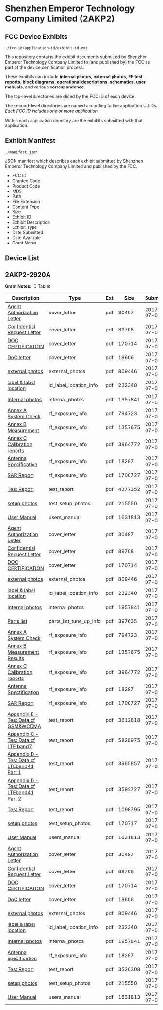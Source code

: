 # Shenzhen Emperor Technology Company Limited (2AKP2)
## FCC Device Exhibits

```
./fcc-id/application-id/exhibit-id.ext
```

This repository contains the exhibit documents submitted by Shenzhen Emperor Technology Company Limited to (and published by) the FCC as part of the device certification process.

These exhibits can include **internal photos**, **external photos**, **RF test reports**, **block diagrams**, **operational descriptions**, **schematics**, **user manuals**, and various **correspondence**.

The top-level directories are sliced by the FCC ID of each device.

The second-level directories are named according to the application UUIDs. *Each FCC ID includes one or more application.*

Within each application directory are the exhibits submitted with that application. 

## Exhibit Manifest

```
./manifest.json
```

JSON manifest which describes each exhibit submitted by Shenzhen Emperor Technology Company Limited and published by the FCC.

- FCC ID
- Grantee Code
- Product Code
- MD5
- Path
- File Extension
- Content Type
- Size
- Exhibit ID
- Exhibit Description
- Exhibit Type
- Date Submitted
- Date Available
- Grant Notes

## Device List
## 2AKP2-2920A
**Grant Notes:** ID Tablet

| Description | Type | Ext | Size | Submitted | Available |
| ----------- | ---- | --- | ---- | --------- | --------- |
| [Agent Authorization Letter](2AKP2-2920A/34527e707ba7642001f4c1f5b4971963/3454903.pdf) | cover_letter | pdf | 30497 | 2017-07-07 | 2017-07-07 |
| [Confidential Request Letter](2AKP2-2920A/34527e707ba7642001f4c1f5b4971963/3454906.pdf) | cover_letter | pdf | 89708 | 2017-07-07 | 2017-07-07 |
| [DOC CERTIFICATION](2AKP2-2920A/34527e707ba7642001f4c1f5b4971963/3454907.pdf) | cover_letter | pdf | 170714 | 2017-07-07 | 2017-07-07 |
| [DoC letter](2AKP2-2920A/34527e707ba7642001f4c1f5b4971963/3454987.pdf) | cover_letter | pdf | 19606 | 2017-07-07 | 2017-07-07 |
| [external photos](2AKP2-2920A/34527e707ba7642001f4c1f5b4971963/3454914.pdf) | external_photos | pdf | 809446 | 2017-07-07 | 2017-07-07 |
| [label & label location](2AKP2-2920A/34527e707ba7642001f4c1f5b4971963/3454916.pdf) | id_label_location_info | pdf | 232340 | 2017-07-07 | 2017-07-07 |
| [Internal photos](2AKP2-2920A/34527e707ba7642001f4c1f5b4971963/3454915.pdf) | internal_photos | pdf | 1957841 | 2017-07-07 | 2017-07-07 |
| [Annex A System Check](2AKP2-2920A/34527e707ba7642001f4c1f5b4971963/3454895.pdf) | rf_exposure_info | pdf | 794723 | 2017-07-07 | 2017-07-07 |
| [Annex B Measurement](2AKP2-2920A/34527e707ba7642001f4c1f5b4971963/3454896.pdf) | rf_exposure_info | pdf | 1357675 | 2017-07-07 | 2017-07-07 |
| [Annex C Calibration reports](2AKP2-2920A/34527e707ba7642001f4c1f5b4971963/3454897.pdf) | rf_exposure_info | pdf | 3964772 | 2017-07-07 | 2017-07-07 |
| [Antenna Specification](2AKP2-2920A/34527e707ba7642001f4c1f5b4971963/3454904.pdf) | rf_exposure_info | pdf | 18297 | 2017-07-07 | 2017-07-07 |
| [SAR Report](2AKP2-2920A/34527e707ba7642001f4c1f5b4971963/3454923.pdf) | rf_exposure_info | pdf | 1700727 | 2017-07-07 | 2017-07-07 |
| [Test Report](2AKP2-2920A/34527e707ba7642001f4c1f5b4971963/3454981.pdf) | test_report | pdf | 4377352 | 2017-07-07 | 2017-07-07 |
| [setup photos](2AKP2-2920A/34527e707ba7642001f4c1f5b4971963/3454994.pdf) | test_setup_photos | pdf | 215550 | 2017-07-07 | 2017-07-07 |
| [User Manual](2AKP2-2920A/34527e707ba7642001f4c1f5b4971963/3454922.pdf) | users_manual | pdf | 1631813 | 2017-07-07 | 2017-07-07 |
| [Agent Authorization Letter](2AKP2-2920A/73c705b50b1b74708fca5a8d6e68ed11/3454903.pdf) | cover_letter | pdf | 30497 | 2017-07-07 | 2017-07-07 |
| [Confidential Request Letter](2AKP2-2920A/73c705b50b1b74708fca5a8d6e68ed11/3454906.pdf) | cover_letter | pdf | 89708 | 2017-07-07 | 2017-07-07 |
| [DOC CERTIFICATION](2AKP2-2920A/73c705b50b1b74708fca5a8d6e68ed11/3454907.pdf) | cover_letter | pdf | 170714 | 2017-07-07 | 2017-07-07 |
| [external photos](2AKP2-2920A/73c705b50b1b74708fca5a8d6e68ed11/3454914.pdf) | external_photos | pdf | 809446 | 2017-07-07 | 2017-07-07 |
| [label & label location](2AKP2-2920A/73c705b50b1b74708fca5a8d6e68ed11/3454916.pdf) | id_label_location_info | pdf | 232340 | 2017-07-07 | 2017-07-07 |
| [Internal photos](2AKP2-2920A/73c705b50b1b74708fca5a8d6e68ed11/3454915.pdf) | internal_photos | pdf | 1957841 | 2017-07-07 | 2017-07-07 |
| [Parts list](2AKP2-2920A/73c705b50b1b74708fca5a8d6e68ed11/3454919.pdf) | parts_list_tune_up_info | pdf | 397635 | 2017-07-07 | 2017-07-07 |
| [Annex A System Check](2AKP2-2920A/73c705b50b1b74708fca5a8d6e68ed11/3454895.pdf) | rf_exposure_info | pdf | 794723 | 2017-07-07 | 2017-07-07 |
| [Annex B Measurement Results](2AKP2-2920A/73c705b50b1b74708fca5a8d6e68ed11/3454896.pdf) | rf_exposure_info | pdf | 1357675 | 2017-07-07 | 2017-07-07 |
| [Annex C Calibration reports](2AKP2-2920A/73c705b50b1b74708fca5a8d6e68ed11/3454897.pdf) | rf_exposure_info | pdf | 3964772 | 2017-07-07 | 2017-07-07 |
| [Antenna Spectification](2AKP2-2920A/73c705b50b1b74708fca5a8d6e68ed11/3454904.pdf) | rf_exposure_info | pdf | 18297 | 2017-07-07 | 2017-07-07 |
| [SAR Report](2AKP2-2920A/73c705b50b1b74708fca5a8d6e68ed11/3454923.pdf) | rf_exposure_info | pdf | 1700727 | 2017-07-07 | 2017-07-07 |
| [Appendix B - Test Data of GSM&WCDMA](2AKP2-2920A/73c705b50b1b74708fca5a8d6e68ed11/3454898.pdf) | test_report | pdf | 3612818 | 2017-07-07 | 2017-07-07 |
| [Appendix C - Test Data of LTE band7](2AKP2-2920A/73c705b50b1b74708fca5a8d6e68ed11/3454899.pdf) | test_report | pdf | 5828975 | 2017-07-07 | 2017-07-07 |
| [Appendix D  -Test Data of LTEband41 Part 1](2AKP2-2920A/73c705b50b1b74708fca5a8d6e68ed11/3454900.pdf) | test_report | pdf | 3965857 | 2017-07-07 | 2017-07-07 |
| [Appendix D  -Test Data of LTEband41 Part 2](2AKP2-2920A/73c705b50b1b74708fca5a8d6e68ed11/3454901.pdf) | test_report | pdf | 3592727 | 2017-07-07 | 2017-07-07 |
| [Test Report](2AKP2-2920A/73c705b50b1b74708fca5a8d6e68ed11/3454902.pdf) | test_report | pdf | 1098795 | 2017-07-07 | 2017-07-07 |
| [setup photos](2AKP2-2920A/73c705b50b1b74708fca5a8d6e68ed11/3454918.pdf) | test_setup_photos | pdf | 170717 | 2017-07-07 | 2017-07-07 |
| [User Manual](2AKP2-2920A/73c705b50b1b74708fca5a8d6e68ed11/3454922.pdf) | users_manual | pdf | 1631813 | 2017-07-07 | 2017-07-07 |
| [Agent Authorization Letter](2AKP2-2920A/c2d40f7185a4545306622a77907732f6/3454903.pdf) | cover_letter | pdf | 30497 | 2017-07-07 | 2017-07-07 |
| [Confidential Request Letter](2AKP2-2920A/c2d40f7185a4545306622a77907732f6/3454906.pdf) | cover_letter | pdf | 89708 | 2017-07-07 | 2017-07-07 |
| [DOC CERTIFICATION](2AKP2-2920A/c2d40f7185a4545306622a77907732f6/3454907.pdf) | cover_letter | pdf | 170714 | 2017-07-07 | 2017-07-07 |
| [DoC letter](2AKP2-2920A/c2d40f7185a4545306622a77907732f6/3454987.pdf) | cover_letter | pdf | 19606 | 2017-07-07 | 2017-07-07 |
| [external photos](2AKP2-2920A/c2d40f7185a4545306622a77907732f6/3454914.pdf) | external_photos | pdf | 809446 | 2017-07-07 | 2017-07-07 |
| [label & label location](2AKP2-2920A/c2d40f7185a4545306622a77907732f6/3454916.pdf) | id_label_location_info | pdf | 232340 | 2017-07-07 | 2017-07-07 |
| [Internal photos](2AKP2-2920A/c2d40f7185a4545306622a77907732f6/3454915.pdf) | internal_photos | pdf | 1957841 | 2017-07-07 | 2017-07-07 |
| [Antenna specification](2AKP2-2920A/c2d40f7185a4545306622a77907732f6/3454904.pdf) | rf_exposure_info | pdf | 18297 | 2017-07-07 | 2017-07-07 |
| [Test Report](2AKP2-2920A/c2d40f7185a4545306622a77907732f6/3455000.pdf) | test_report | pdf | 3520308 | 2017-07-07 | 2017-07-07 |
| [setup photos](2AKP2-2920A/c2d40f7185a4545306622a77907732f6/3454994.pdf) | test_setup_photos | pdf | 215550 | 2017-07-07 | 2017-07-07 |
| [User Manual](2AKP2-2920A/c2d40f7185a4545306622a77907732f6/3454922.pdf) | users_manual | pdf | 1631813 | 2017-07-07 | 2017-07-07 |
